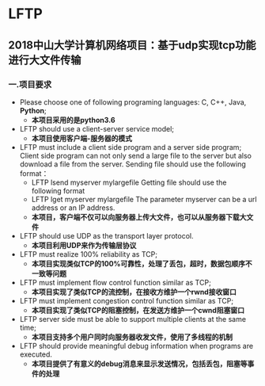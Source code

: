 # LFTP
## 2018中山大学计算机网络项目：基于udp实现tcp功能进行大文件传输

### 一.项目要求

+ Please choose one of following programing languages: C, C++, Java, **Python**;
  + **本项目采用的是python3.6**
+ LFTP should use a client-server service model;
  + **本项目使用客户端-服务器的模式**
+ LFTP must include a client side program and a server side program; Client side program can not only send a large file to the server but also download a file from the server. 
  Sending file should use the following format：
  + LFTP lsend myserver mylargefile
    Getting file should use the following format
  + LFTP lget myserver mylargefile
    The parameter myserver can be a url address or an IP address. 
  + **本项目，客户端不仅可以向服务器上传大文件，也可以从服务器下载大文件**
+ LFTP should use UDP as the transport layer protocol. 
  + **本项目利用UDP来作为传输层协议**
+ LFTP must realize 100% reliability as TCP;
  + **本项目实现类似TCP的100%可靠性，处理了丢包，超时，数据包顺序不一致等问题**
+ LFTP must implement flow control function similar as TCP;
  + **本项目实现了类似TCP的流控制，在接收方维护一个rwnd接收窗口**
+ LFTP must implement congestion control function similar as TCP;
  + **本项目实现了类似TCP的阻塞控制，在发送方维护一个cwnd阻塞窗口**
+ LFTP server side must be able to support multiple clients at the same time;
  + **本项目支持多个用户同时向服务器收发文件，使用了多线程的机制**
+ LFTP should  provide meaningful debug  information when  programs  are 
  executed.
  + **本项目提供了有意义的debug消息来显示发送情况，包括丢包，阻塞等事件的处理**


